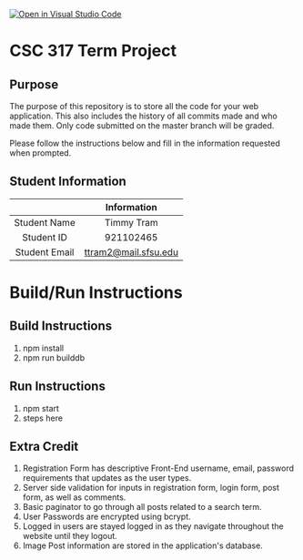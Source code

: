 [![Open in Visual Studio Code](https://classroom.github.com/assets/open-in-vscode-f059dc9a6f8d3a56e377f745f24479a46679e63a5d9fe6f495e02850cd0d8118.svg)](https://classroom.github.com/online_ide?assignment_repo_id=6118358&assignment_repo_type=AssignmentRepo)
# CSC 317 Term Project

## Purpose

The purpose of this repository is to store all the code for your web application. This also includes the history of all commits made and who made them. Only code submitted on the master branch will be graded.

Please follow the instructions below and fill in the information requested when prompted.

## Student Information

|               | Information   |
|:-------------:|:-------------:|
| Student Name  | Timmy Tram     |
| Student ID    | 921102465       |
| Student Email | ttram2@mail.sfsu.edu    |



# Build/Run Instructions

## Build Instructions
1. npm install
2. npm run builddb

## Run Instructions
1. npm start
2. steps here 

## Extra Credit
1. Registration Form has descriptive Front-End username, email, password requirements that updates as the user types.
2. Server side validation for inputs in registration form, login form, post form, as well as comments.
2. Basic paginator to go through all posts related to a search term.
3. User Passwords are encrypted using bcrypt.
4. Logged in users are stayed logged in as they navigate throughout the website until they logout.
5. Image Post information are stored in the application's database.